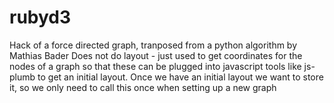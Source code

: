 # rubyd3
Hack of a force directed graph, tranposed from a python algorithm by Mathias Bader
Does not do layout - just used to get coordinates for the nodes of a graph so that these can be plugged into javascript
tools like js-plumb to get an initial layout.  Once we have an initial layout we want to store it, so we only need to
call this once when setting up a new graph
